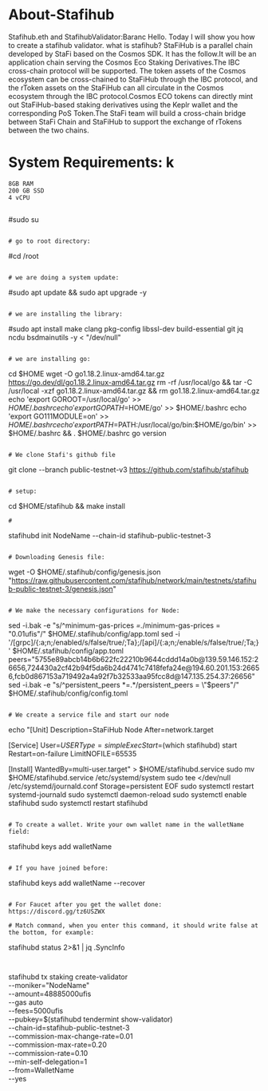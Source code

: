 # About-Stafihub
Stafihub.eth and StafihubValidator:Baranc
Hello. Today I will show you how to create a stafihub validator.
what is stafihub?
StaFiHub is a parallel chain developed by StaFi based on the Cosmos SDK. It has the follow.It will be an application chain serving the Cosmos Eco Staking Derivatives.The IBC cross-chain protocol will be supported. The token assets of the Cosmos ecosystem can be cross-chained to StaFiHub through the IBC protocol, and the rToken assets on the StaFiHub can all circulate in the Cosmos ecosystem through the IBC protocol.Cosmos ECO tokens can directly mint out StaFiHub-based staking derivatives using the Keplr wallet and the corresponding PoS Token.The StaFi team will build a cross-chain bridge between StaFi Chain and StaFiHub to support the exchange of rTokens between the two chains.


# System Requirements: k
```
8GB RAM
200 GB SSD
4 vCPU
```
```
```
#sudo su
```

# go to root directory:
```
#cd /root
```

# we are doing a system update:
```
#sudo apt update && sudo apt upgrade -y
```

# we are installing the library:
```
#sudo apt install make clang pkg-config libssl-dev build-essential git jq ncdu bsdmainutils -y < "/dev/null"
```

# we are installing go:
```
cd $HOME
wget -O go1.18.2.linux-amd64.tar.gz https://go.dev/dl/go1.18.2.linux-amd64.tar.gz
rm -rf /usr/local/go && tar -C /usr/local -xzf go1.18.2.linux-amd64.tar.gz && rm go1.18.2.linux-amd64.tar.gz
echo 'export GOROOT=/usr/local/go' >> $HOME/.bashrc
echo 'export GOPATH=$HOME/go' >> $HOME/.bashrc
echo 'export GO111MODULE=on' >> $HOME/.bashrc
echo 'export PATH=$PATH:/usr/local/go/bin:$HOME/go/bin' >> $HOME/.bashrc && . $HOME/.bashrc
go version
```

# We clone Stafi's github file
```
git clone --branch public-testnet-v3 https://github.com/stafihub/stafihub
```

# setup:
```
cd $HOME/stafihub && make install
```
# 
```
stafihubd init NodeName --chain-id stafihub-public-testnet-3
```

# Downloading Genesis file:
```
wget -O $HOME/.stafihub/config/genesis.json "https://raw.githubusercontent.com/stafihub/network/main/testnets/stafihub-public-testnet-3/genesis.json"
```

# We make the necessary configurations for Node:
```
sed -i.bak -e "s/^minimum-gas-prices *=.*/minimum-gas-prices = \"0.01ufis\"/" $HOME/.stafihub/config/app.toml
sed -i '/\[grpc\]/{:a;n;/enabled/s/false/true/;Ta};/\[api\]/{:a;n;/enable/s/false/true/;Ta;}' $HOME/.stafihub/config/app.toml
peers="5755e89abcb14b6b622fc22210b9644cddd14a0b@139.59.146.152:26656,724430a2cf42b94f5da6b24d4741c7418fefa24e@194.60.201.153:26656,fcb0d867153a719492a4a92f7b32533aa95fcc8d@147.135.254.37:26656"
sed -i.bak -e "s/^persistent_peers *=.*/persistent_peers = \"$peers\"/" $HOME/.stafihub/config/config.toml
```

# We create a service file and start our node
```
echo "[Unit]
Description=StaFiHub Node
After=network.target

[Service]
User=$USER
Type=simple
ExecStart=$(which stafihubd) start
Restart=on-failure
LimitNOFILE=65535

[Install]
WantedBy=multi-user.target" > $HOME/stafihubd.service
sudo mv $HOME/stafihubd.service /etc/systemd/system
sudo tee <<EOF >/dev/null /etc/systemd/journald.conf
Storage=persistent
EOF
sudo systemctl restart systemd-journald
sudo systemctl daemon-reload
sudo systemctl enable stafihubd
sudo systemctl restart stafihubd
```

# To create a wallet. Write your own wallet name in the walletName field:
```
stafihubd keys add walletName
```

# If you have joined before:
```
stafihubd keys add walletName --recover
```

# For Faucet after you get the wallet done: https://discord.gg/tz6USZWX

# Match command, when you enter this command, it should write false at the bottom, for example:
```
stafihubd status 2>&1 | jq .SyncInfo
```
 
```
stafihubd tx staking create-validator \
--moniker="NodeName" \
--amount=48885000ufis \
--gas auto \
--fees=5000ufis \
--pubkey=$(stafihubd tendermint show-validator) \
--chain-id=stafihub-public-testnet-3 \
--commission-max-change-rate=0.01 \
--commission-max-rate=0.20 \
--commission-rate=0.10 \
--min-self-delegation=1 \
--from=WalletName \
--yes
```
